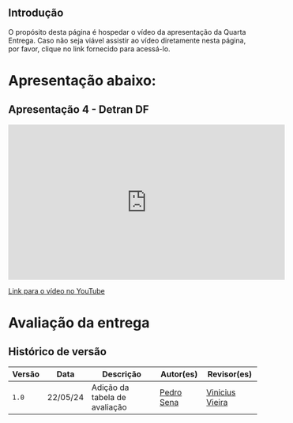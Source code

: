## Introdução

O propósito desta página é hospedar o vídeo da apresentação da Quarta Entrega. Caso não seja viável assistir ao vídeo diretamente nesta página, por favor, clique no link fornecido para acessá-lo.

# Apresentação abaixo:

<!-- <iframe width="966" height="544" src="https://www.youtube.com/embed/1ZXkxiJL0ZY" title="Apresentação 01 - Detran DF" frameborder="0" allow="accelerometer; autoplay; clipboard-write; encrypted-media; gyroscope; picture-in-picture; web-share" referrerpolicy="strict-origin-when-cross-origin" allowfullscreen></iframe> -->
## Apresentação 4 - Detran DF


<iframe width="560" height="315" src="https://www.youtube.com/embed/l8C1JxzY4ZY?si=gX34gRRE15VictwH" title="YouTube video player" frameborder="0" allow="accelerometer; autoplay; clipboard-write; encrypted-media; gyroscope; picture-in-picture; web-share" referrerpolicy="strict-origin-when-cross-origin" allowfullscreen></iframe>

<a href="https://www.youtube.com/watch?v=l8C1JxzY4ZY">Link para o vídeo no YouTube</a>

# Avaliação da entrega

<!-- | O github pages possui:                        |  (Sim / Não / Incompleto)            |
|||
| 1 - O histórico de versão padronizado?       |      Sim                                        |
| 2 – O(s) autor(es) e o(s) revisor(es) para cada artefato? |        Sim                                 |
| 3 - Vídeo de apresentação na categoria “não listado” no youtube; |             Sim                      |
| 4 - Referências bibliográficas e/ou bibliografia em todos os artefatos; |             Sim              |
| 5 - As tabelas e imagens possuem legenda e fonte e elas chamadas dentro dos texto? |      Sim        |
| 6 - Um texto fazendo uma introdução dos artefatos? |            Sim                                   |
| 7 - O cronograma executado com quem realizou cada artefato/atividade com as datas de início e fim da construção/realização do artefato/atividade. | Sim |
| 8 - A(s) ata(s) da(s) reuniões (com data, horário de início e do final, participantes, objetivo, atividades definidas etc). | Sim |
| 9 - A gravação da reunião do grupo.          |                Sim                              |
| 10 - As características da plataforma para o projeto |                Sim                           |
| 11 - Os Princípios Gerais do Projeto que serão utilizados no projeto? |        Sim                      |
| 12 - Os Princípios Gerais do Projeto contém os seguintes tópicos:      (1- correspondência com as expectativas dos usuários; 2- simplicidade nas estruturas das tarefas; 3- equilíbrio entre controle e liberdade do usuário; 4- consistência e padronização; promoção da eficiência do usuário; 5- antecipação das necessidades do usuário; 6 - visibilidade e reconhecimento; 7- conteúdo relevante e expressão adequada; e 8 - projeto para erros) |  Sim  |
| 13 - As metas de usabilidade que devem ser alcançadas no projeto? |              Sim                   |
| 14 - A razão da seleção das metas de usabilidade? |                 Sim                                |
| 15 - O Guia de Estilo do projeto?             |          Sim                                    |
| 16 - O Guia de Estilo do projeto possui a seguinte estrutura: (1. Introdução;  2. Resultados de análise; 3. Elementos de interface ; 4. Elementos de interação ; 5. Elementos de ação; 6. Vocabulário e padrões) | Sim |
| 17 - O Guia de Estilo corresponde ao site avaliado |             Sim                                   | -->


## Histórico de versão

| Versão | Data     | Descrição                       | Autor(es)       | Revisor(es)                  |
| ------ | -------- | ------------------------------- | --------------- | ---------------------------- |
| `1.0`  | 22/05/24 | Adição da tabela de avaliação | [Pedro Sena](https://github.com/pedroyen21) | [Vinicius Vieira](https://github.com/viniciusvieira00) |




